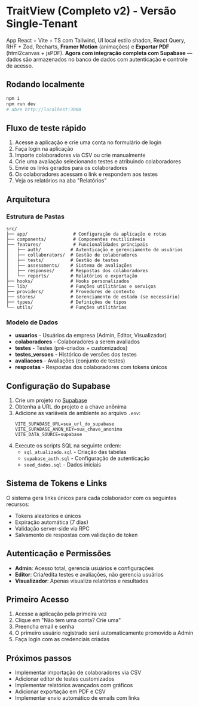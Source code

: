 # TraitView (Completo v2) - Versão Single-Tenant

App React + Vite + TS com Tailwind, UI local estilo shadcn, React Query, RHF + Zod, Recharts, **Framer Motion** (animações) e **Exportar PDF** (html2canvas + jsPDF). **Agora com integração completa com Supabase** — dados são armazenados no banco de dados com autenticação e controle de acesso.

## Rodando localmente
```bash
npm i
npm run dev
# abre http://localhost:3000
```

## Fluxo de teste rápido
1. Acesse a aplicação e crie uma conta no formulário de login
2. Faça login na aplicação
3. Importe colaboradores via CSV ou crie manualmente
4. Crie uma avaliação selecionando testes e atribuindo colaboradores
5. Envie os links gerados para os colaboradores
6. Os colaboradores acessam o link e respondem aos testes
7. Veja os relatórios na aba "Relatórios"

## Arquitetura

### Estrutura de Pastas
```
src/
├── app/                 # Configuração da aplicação e rotas
├── components/          # Componentes reutilizáveis
├── features/            # Funcionalidades principais
│   ├── auth/           # Autenticação e gerenciamento de usuários
│   ├── collaborators/  # Gestão de colaboradores
│   ├── tests/          # Gestão de testes
│   ├── assessments/    # Sistema de avaliações
│   ├── responses/      # Respostas dos colaboradores
│   └── reports/        # Relatórios e exportação
├── hooks/              # Hooks personalizados
├── lib/                # Funções utilitárias e serviços
├── providers/          # Provedores de contexto
├── stores/             # Gerenciamento de estado (se necessário)
├── types/              # Definições de tipos
└── utils/              # Funções utilitárias
```

### Modelo de Dados
- **usuarios** - Usuários da empresa (Admin, Editor, Visualizador)
- **colaboradores** - Colaboradores a serem avaliados
- **testes** - Testes (pré-criados + customizados)
- **testes_versoes** - Histórico de versões dos testes
- **avaliacoes** - Avaliações (conjunto de testes)
- **respostas** - Respostas dos colaboradores com tokens únicos

## Configuração do Supabase
1. Crie um projeto no [Supabase](https://supabase.io/)
2. Obtenha a URL do projeto e a chave anônima
3. Adicione as variáveis de ambiente ao arquivo `.env`:
   ```
   VITE_SUPABASE_URL=sua_url_do_supabase
   VITE_SUPABASE_ANON_KEY=sua_chave_anonima
   VITE_DATA_SOURCE=supabase
   ```
4. Execute os scripts SQL na seguinte ordem:
   - `sql_atualizado.sql` - Criação das tabelas
   - `supabase_auth.sql` - Configuração de autenticação
   - `seed_dados.sql` - Dados iniciais

## Sistema de Tokens e Links
O sistema gera links únicos para cada colaborador com os seguintes recursos:
- Tokens aleatórios e únicos
- Expiração automática (7 dias)
- Validação server-side via RPC
- Salvamento de respostas com validação de token

## Autenticação e Permissões
- **Admin**: Acesso total, gerencia usuários e configurações
- **Editor**: Cria/edita testes e avaliações, não gerencia usuários
- **Visualizador**: Apenas visualiza relatórios e resultados

## Primeiro Acesso
1. Acesse a aplicação pela primeira vez
2. Clique em "Não tem uma conta? Crie uma"
3. Preencha email e senha
4. O primeiro usuário registrado será automaticamente promovido a Admin
5. Faça login com as credenciais criadas

## Próximos passos
- Implementar importação de colaboradores via CSV
- Adicionar editor de testes customizados
- Implementar relatórios avançados com gráficos
- Adicionar exportação em PDF e CSV
- Implementar envio automático de emails com links
